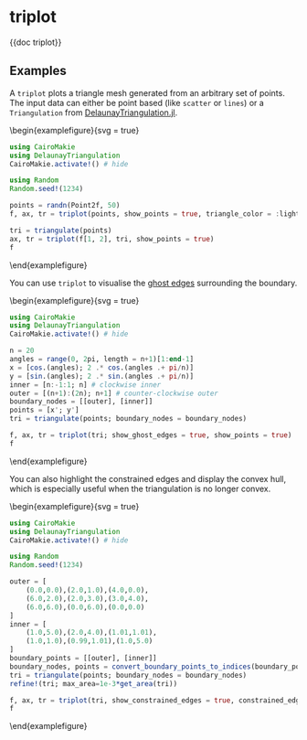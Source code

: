 # triplot

{{doc triplot}}

## Examples

A `triplot` plots a triangle mesh generated from an arbitrary set of points. The
input data can either be point based (like `scatter` or `lines`) or a `Triangulation`
from [DelaunayTriangulation.jl](https://github.com/DanielVandH/DelaunayTriangulation.jl).

\begin{examplefigure}{svg = true}
```julia
using CairoMakie
using DelaunayTriangulation
CairoMakie.activate!() # hide

using Random
Random.seed!(1234)

points = randn(Point2f, 50)
f, ax, tr = triplot(points, show_points = true, triangle_color = :lightblue)

tri = triangulate(points)
ax, tr = triplot(f[1, 2], tri, show_points = true)
f
```
\end{examplefigure}

You can use `triplot` to visualise the [ghost edges](https://danielvandh.github.io/DelaunayTriangulation.jl/stable/boundary_handling/#Ghost-Triangles) surrounding the boundary.

\begin{examplefigure}{svg = true}
```julia
using CairoMakie
using DelaunayTriangulation
CairoMakie.activate!() # hide

n = 20
angles = range(0, 2pi, length = n+1)[1:end-1]
x = [cos.(angles); 2 .* cos.(angles .+ pi/n)]
y = [sin.(angles); 2 .* sin.(angles .+ pi/n)]
inner = [n:-1:1; n] # clockwise inner
outer = [(n+1):(2n); n+1] # counter-clockwise outer
boundary_nodes = [[outer], [inner]]
points = [x'; y']
tri = triangulate(points; boundary_nodes = boundary_nodes)

f, ax, tr = triplot(tri; show_ghost_edges = true, show_points = true)
f
```
\end{examplefigure}

You can also highlight the constrained edges and display the convex hull, which is especially useful when the triangulation is no longer convex.

\begin{examplefigure}{svg = true}
```julia
using CairoMakie
using DelaunayTriangulation
CairoMakie.activate!() # hide

using Random
Random.seed!(1234)

outer = [
    (0.0,0.0),(2.0,1.0),(4.0,0.0),
    (6.0,2.0),(2.0,3.0),(3.0,4.0),
    (6.0,6.0),(0.0,6.0),(0.0,0.0)
]
inner = [
    (1.0,5.0),(2.0,4.0),(1.01,1.01),
    (1.0,1.0),(0.99,1.01),(1.0,5.0)
]
boundary_points = [[outer], [inner]]
boundary_nodes, points = convert_boundary_points_to_indices(boundary_points)
tri = triangulate(points; boundary_nodes = boundary_nodes)
refine!(tri; max_area=1e-3*get_area(tri))

f, ax, tr = triplot(tri, show_constrained_edges = true, constrained_edge_linewidth = 4, show_convex_hull = true)
f
```
\end{examplefigure}
